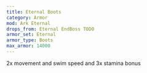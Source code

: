 ```yaml
---
title: Eternal Boots
category: Armor
mod: Ark Eternal
drops_from: Eternal EndBoss TODO
armor_set: Eternal
armor_type: Boots
max_armor: 14000
---
```


2x movement and swim speed and 3x stamina bonus
